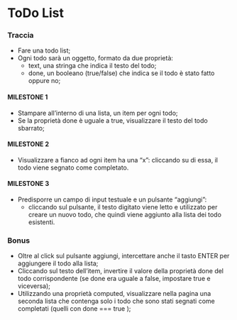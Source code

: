 # ToDo List

### Traccia

- Fare una todo list;
- Ogni todo sarà un oggetto, formato da due proprietà:
    - text, una stringa che indica il testo del todo;
    - done, un booleano (true/false) che indica se il todo è stato fatto oppure no;

#### MILESTONE 1
- Stampare all’interno di una lista, un item per ogni todo;
- Se la proprietà done è uguale a true, visualizzare il testo del todo sbarrato;

#### MILESTONE 2
- Visualizzare a fianco ad ogni item ha una “x”: cliccando su di essa, il todo viene segnato come completato.

#### MILESTONE 3
- Predisporre un campo di input testuale e un pulsante “aggiungi”:
    - cliccando sul pulsante, il testo digitato viene letto e utilizzato per creare un nuovo todo, che quindi viene aggiunto alla lista dei todo esistenti.

### Bonus

- Oltre al click sul pulsante aggiungi, intercettare anche il tasto ENTER per aggiungere il todo alla lista;
- Cliccando sul testo dell’item, invertire il valore della proprietà done del todo corrispondente (se done era uguale a false, impostare true e viceversa);
- Utilizzando una proprietà computed, visualizzare nella pagina una seconda lista che contenga solo i todo che sono stati segnati come completati (quelli con done === true );
